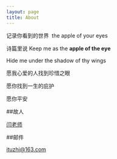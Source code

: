 ```yaml
---
layout: page
title: About
---
```


记录你看到的世界  the apple of your eyes 

诗篇里说 Keep me as the **apple of the eye**

Hide me under the shadow of thy wings

愿我心爱的人找到珍惜之眼 

愿你找到一生的庇护

愿你平安



##故人

[闫老师](http://urbem.org/)

##邮件

ituzhi@163.com
